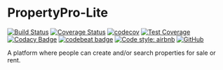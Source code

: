 # PropertyPro-Lite

[![Build Status](https://travis-ci.org/funmi5/PropertyPro-Lite.svg?branch=development)](https://travis-ci.org/funmi5/PropertyPro-Lite)
[![Coverage Status](https://coveralls.io/repos/github/funmi5/PropertyPro-Lite/badge.svg?branch=development)](https://coveralls.io/github/funmi5/PropertyPro-Lite?branch=development)
[![codecov](https://codecov.io/gh/funmi5/PropertyPro-Lite/branch/development/graph/badge.svg)](https://codecov.io/gh/funmi5/PropertyPro-Lite)
[![Test Coverage](https://api.codeclimate.com/v1/badges/aa1fc0ec7bfc11cde5c6/test_coverage)](https://codeclimate.com/github/funmi5/PropertyPro-Lite/test_coverage)
[![Codacy Badge](https://api.codacy.com/project/badge/Grade/95a3e95068e743d0bc0aa796600be732)](https://app.codacy.com/app/funmi5/PropertyPro-Lite?utm_source=github.com&utm_medium=referral&utm_content=funmi5/PropertyPro-Lite&utm_campaign=Badge_Grade_Dashboard)
[![codebeat badge](https://codebeat.co/badges/0dd52ef8-88fb-4295-bb05-937bae6672a2)](https://codebeat.co/projects/github-com-funmi5-propertypro-lite-development)
[![Code style: airbnb](https://img.shields.io/badge/code%20style-airbnb-blue.svg?style=flat-square)](https://github.com/airbnb/javascript)
[![GitHub](https://img.shields.io/github/license/funmi5/ireporter.svg?style=popout)](https://github.com/funmi5/ireporter/blob/develop/LICENSE)

A platform where people can create and/or search properties for sale or rent.
